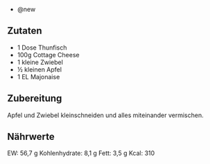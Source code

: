 - @new

## Zutaten
- 1     Dose Thunfisch
- 100g  Cottage Cheese
- 1     kleine Zwiebel
- ½     kleinen Apfel
- 1     EL Majonaise

## Zubereitung
Apfel und Zwiebel kleinschneiden und alles miteinander vermischen.

## Nährwerte
EW: 56,7 g
Kohlenhydrate: 8,1 g
Fett: 3,5 g
Kcal: 310

